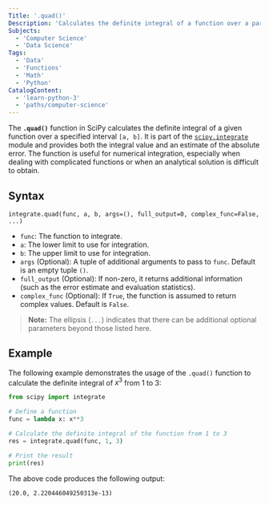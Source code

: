 ```yaml
---
Title: '.quad()'
Description: 'Calculates the definite integral of a function over a particular limit.'
Subjects:
  - 'Computer Science'
  - 'Data Science'
Tags:
  - 'Data'
  - 'Functions'
  - 'Math'
  - 'Python'
CatalogContent:
  - 'learn-python-3'
  - 'paths/computer-science'
---
```


The **`.quad()`** function in SciPy calculates the definite integral of a given function over a specified interval `[a, b]`. It is part of the [`scipy.integrate`](https://www.codecademy.com/resources/docs/scipy/scipy-integrate) module and provides both the integral value and an estimate of the absolute error. The function is useful for numerical integration, especially when dealing with complicated functions or when an analytical solution is difficult to obtain.

## Syntax

```pseudo
integrate.quad(func, a, b, args=(), full_output=0, complex_func=False, ...)
```

- `func`: The function to integrate.
- `a`: The lower limit to use for integration.
- `b`: The upper limit to use for integration.
- `args` (Optional): A tuple of additional arguments to pass to `func`. Default is an empty tuple `()`.
- `full_output` (Optional): If non-zero, it returns additional information (such as the error estimate and evaluation statistics).
- `complex_func` (Optional): If `True`, the function is assumed to return complex values. Default is `False`.

> **Note:** The ellipsis (`...`) indicates that there can be additional optional parameters beyond those listed here.

## Example

The following example demonstrates the usage of the `.quad()` function to calculate the definite integral of $x^3$ from 1 to 3:

```py
from scipy import integrate

# Define a function
func = lambda x: x**3

# Calculate the definite integral of the function from 1 to 3
res = integrate.quad(func, 1, 3)

# Print the result
print(res)
```

The above code produces the following output:

```shell
(20.0, 2.220446049250313e-13)
```

